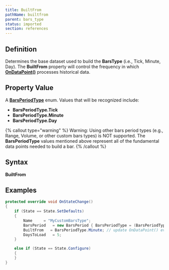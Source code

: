 ```yaml
---
title: BuiltFrom
pathName: builtfrom
parent: bars_type
status: imported
section: references
---
```


## Definition

Determines the base dataset used to build the **BarsType** (i.e., Tick, Minute, Day). The **BuiltFrom** property will control the frequency in which [**OnDataPoint()**](ondatapoint) processes historical data.

## Property Value

A [**BarsPeriodType**](barsperiod) enum. Values that will be recognized include:

* **BarsPeriodType.Tick**
* **BarsPeriodType.Minute**
* **BarsPeriodType.Day**

{% callout type="warning" %}
Warning: Using other bars period types (e.g., Range, Volume, or other custom bars types) is NOT supported. The **BarsPeriodType** values mentioned above represent all of the fundamental data points needed to build a bar.
{% /callout %}

## Syntax

**BuiltFrom**

## Examples

```csharp
protected override void OnStateChange()
{
    if (State == State.SetDefaults)
    {
        Name     = "MyCustomBarsType";
        BarsPeriod   = new BarsPeriod { BarsPeriodType = (BarsPeriodType) 15, BarsPeriodTypeName = "MyCustomBarsType(15)", Value = 1 };
        BuiltFrom   = BarsPeriodType.Minute; // update OnDataPoint() every minute on historical data
        DaysToLoad   = 5;
    }

    else if (State == State.Configure)
    {
    }
}
```
